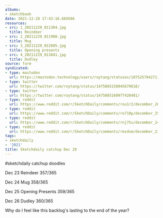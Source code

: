 ```yaml
---
albums:
- sketchbook
date: 2021-12-28 17:43:18.669586
resources:
- src: 1_20211229_011304.jpg
  title: Reindeer
- src: 2_20211229_011900.jpg
  title: Mug
- src: 3_20211229_012605.jpg
  title: Opening presents
- src: 4_20211229_013841.jpg
  title: Dudley
source: form
syndicated:
- type: mastodon
  url: https://mastodon.technology/users/roytang/statuses/107525794271156811
- type: twitter
  url: https://twitter.com/roytang/status/1475885158045679618/
- type: twitter
  url: https://twitter.com/roytang/status/1475885160977428481/
- type: reddit
  url: https://www.reddit.com/r/SketchDaily/comments/rou1r2/december_26th_boxing/hqavm0a/
- type: reddit
  url: https://www.reddit.com/r/SketchDaily/comments/ro710p/december_25th_presents/hqavle3/
- type: reddit
  url: https://www.reddit.com/r/SketchDaily/comments/rnj75u/december_24th_free_draw_friday/hqavk4x/
- type: reddit
  url: https://www.reddit.com/r/SketchDaily/comments/rmsdxm/december_23rd_reindeer/hqavjgn/
tags:
- sketchdaily
- '2021'
title: Sketchdaily catchup Dec 29
---
```


#sketchdaily catchup doodles

Dec 23 Reindeer 357/365

Dec 24 Mug 358/365

Dec 25 Opening Presents 359/365

Dec 26 Dudley 360/365

Why do I feel like this backlog's lasting to the end of the year?